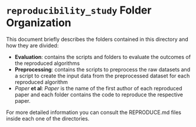 # `reproducibility_study` Folder Organization

This document briefly describes the folders contained in this directory and how they are divided:

- **Evaluation**: contains the scripts and folders to evaluate the outcomes of the reproduced algorithms
- **Preprocessing**: contains the scripts to preprocess the raw datasets and a script to create the input data from the
                     preprocessed dataset for each reproduced algorithm
- *Paper* **et al**: *Paper* is the name of the first author of each reproduced paper and each folder contains the code
                     to reproduce the respective paper. 

For more detailed information you can consult the REPRODUCE.md files inside each one of the directories.
